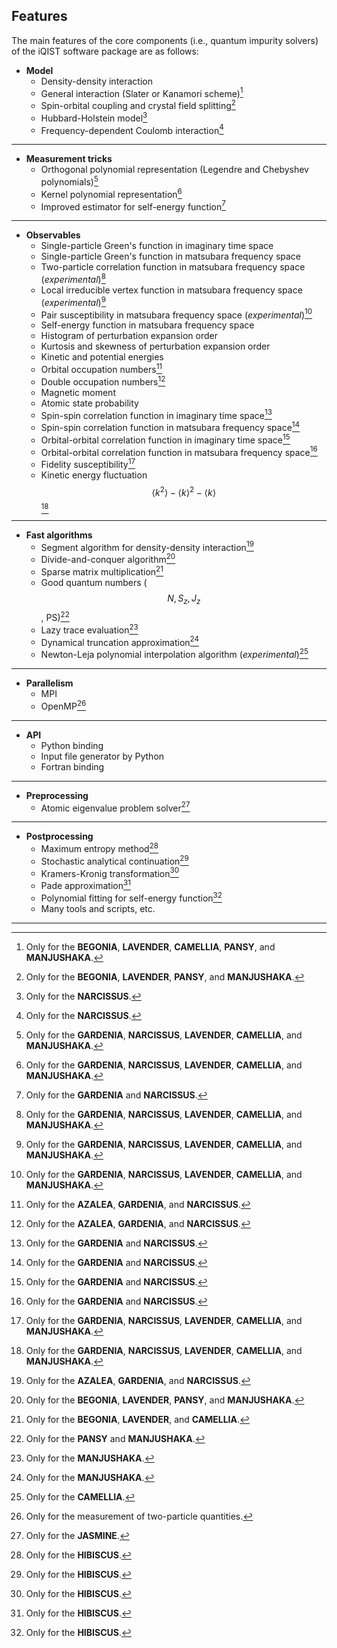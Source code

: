 ## Features

The main features of the core components (i.e., quantum impurity solvers) of the iQIST software package are as follows:

* **Model**
    * Density-density interaction
    * General interaction (Slater or Kanamori scheme)[^01]
    * Spin-orbital coupling and crystal field splitting[^02]
    * Hubbard-Holstein model[^03]
    * Frequency-dependent Coulomb interaction[^04]

---

* **Measurement tricks**
    * Orthogonal polynomial representation (Legendre and Chebyshev polynomials)[^05]
    * Kernel polynomial representation[^06]
    * Improved estimator for self-energy function[^07]

---

* **Observables**
    * Single-particle Green's function in imaginary time space
    * Single-particle Green's function in matsubara frequency space
    * Two-particle correlation function in matsubara frequency space (*experimental*)[^08]
    * Local irreducible vertex function in matsubara frequency space (*experimental*)[^09]
    * Pair susceptibility in matsubara frequency space (*experimental*)[^10]
    * Self-energy function in matsubara frequency space
    * Histogram of perturbation expansion order
    * Kurtosis and skewness of perturbation expansion order
    * Kinetic and potential energies
    * Orbital occupation numbers[^11]
    * Double occupation numbers[^12]
    * Magnetic moment
    * Atomic state probability
    * Spin-spin correlation function in imaginary time space[^13]
    * Spin-spin correlation function in matsubara frequency space[^13]
    * Orbital-orbital correlation function in imaginary time space[^14]
    * Orbital-orbital correlation function in matsubara frequency space[^14]
    * Fidelity susceptibility[^15]
    * Kinetic energy fluctuation $$\langle k^2\rangle - \langle k\rangle^2 - \langle k\rangle$$[^16]

---

* **Fast algorithms**
    * Segment algorithm for density-density interaction[^17]
    * Divide-and-conquer algorithm[^18]
    * Sparse matrix multiplication[^19]
    * Good quantum numbers ($$N, S_z, J_z$$, PS)[^20]
    * Lazy trace evaluation[^21]
    * Dynamical truncation approximation[^22]
    * Newton-Leja polynomial interpolation algorithm (*experimental*)[^23]

---

* **Parallelism**
    * MPI
    * OpenMP[^24]

---

* **API**
    * Python binding
    * Input file generator by Python
    * Fortran binding

---

* **Preprocessing**
    * Atomic eigenvalue problem solver[^25]

---

* **Postprocessing**
    * Maximum entropy method[^26]
    * Stochastic analytical continuation[^27]
    * Kramers-Kronig transformation[^28]
    * Pade approximation[^29]
    * Polynomial fitting for self-energy function[^30]
    * Many tools and scripts, etc.

---

[^01]: Only for the **BEGONIA**, **LAVENDER**, **CAMELLIA**, **PANSY**, and **MANJUSHAKA**.

[^02]: Only for the **BEGONIA**, **LAVENDER**, **PANSY**, and **MANJUSHAKA**.
 
[^03]: Only for the **NARCISSUS**.

[^04]: Only for the **NARCISSUS**.

[^05]: Only for the **GARDENIA**, **NARCISSUS**, **LAVENDER**, **CAMELLIA**, and **MANJUSHAKA**.

[^06]: Only for the **GARDENIA**, **NARCISSUS**, **LAVENDER**, **CAMELLIA**, and **MANJUSHAKA**.

[^07]: Only for the **GARDENIA** and **NARCISSUS**.

[^08]: Only for the **GARDENIA**, **NARCISSUS**, **LAVENDER**, **CAMELLIA**, and **MANJUSHAKA**.

[^09]: Only for the **GARDENIA**, **NARCISSUS**, **LAVENDER**, **CAMELLIA**, and **MANJUSHAKA**.

[^10]: Only for the **GARDENIA**, **NARCISSUS**, **LAVENDER**, **CAMELLIA**, and **MANJUSHAKA**.

[^11]: Only for the **AZALEA**, **GARDENIA**, and **NARCISSUS**.

[^12]: Only for the **AZALEA**, **GARDENIA**, and **NARCISSUS**.

[^13]: Only for the **GARDENIA** and **NARCISSUS**.

[^14]: Only for the **GARDENIA** and **NARCISSUS**.

[^15]: Only for the **GARDENIA**, **NARCISSUS**, **LAVENDER**, **CAMELLIA**, and **MANJUSHAKA**.

[^16]: Only for the **GARDENIA**, **NARCISSUS**, **LAVENDER**, **CAMELLIA**, and **MANJUSHAKA**.

[^17]: Only for the **AZALEA**, **GARDENIA**, and **NARCISSUS**.

[^18]: Only for the **BEGONIA**, **LAVENDER**, **PANSY**, and **MANJUSHAKA**.

[^19]: Only for the **BEGONIA**, **LAVENDER**, and **CAMELLIA**.

[^20]: Only for the **PANSY** and **MANJUSHAKA**.

[^21]: Only for the **MANJUSHAKA**.

[^22]: Only for the **MANJUSHAKA**.

[^23]: Only for the **CAMELLIA**.

[^24]: Only for the measurement of two-particle quantities.

[^25]: Only for the **JASMINE**.

[^26]: Only for the **HIBISCUS**.

[^27]: Only for the **HIBISCUS**.

[^28]: Only for the **HIBISCUS**.

[^29]: Only for the **HIBISCUS**.

[^30]: Only for the **HIBISCUS**.